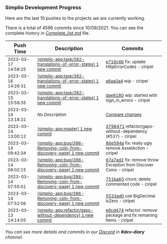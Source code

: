 
### Simplio Development Progress

Here are the last 10 pushes to the projects we are currently working.

There is a total of 4596 commits since 10/09/2021. You can see the complete history in
 [Complete_list.md](Complete_list.md) file.

| Push Time | Description | Commits |
| --- | --- | --- |
| <sub>2023-03-17 14:58:25</sub> | <sub>[[simplio-app:task/382\-translations\-of\-error\-states] 1 new commit](https://github.com/SimplioOfficial/simplio-app/commit/e716c6bd8f019061cf720619fd170069cc8a44e7)</sub> | <sub>[e716c6b](https://github.com/SimplioOfficial/simplio-app/commit/e716c6bd8f019061cf720619fd170069cc8a44e7) fix: update HttpErrorCodes - ciripel</sub> |
| <sub>2023-03-16 14:26:31</sub> | <sub>[[simplio-app:task/382\-translations\-of\-error\-states] 1 new commit](https://github.com/SimplioOfficial/simplio-app/commit/a8aa0a4039f60d72950770f339cb1d690ceeded1)</sub> | <sub>[a8aa0a4](https://github.com/SimplioOfficial/simplio-app/commit/a8aa0a4039f60d72950770f339cb1d690ceeded1) wip - ciripel</sub> |
| <sub>2023-03-15 15:58:35</sub> | <sub>[[simplio-app:task/382\-translations\-of\-error\-states] 1 new commit](https://github.com/SimplioOfficial/simplio-app/commit/dae8180366b979dd3e26c0217b50aa1439227817)</sub> | <sub>[dae8180](https://github.com/SimplioOfficial/simplio-app/commit/dae8180366b979dd3e26c0217b50aa1439227817) wip: started with sign_in_errors - ciripel</sub> |
| <sub>2023-03-14 13:18:31</sub> | <sub>_No Description_</sub> | <sub>[Compare changes](https://github.com/SimplioOfficial/simplio-app/compare/86e594a79603...189173131e31)</sub> |
| <sub>2023-03-14 13:00:12</sub> | <sub>[[simplio-app:master] 1 new commit](https://github.com/SimplioOfficial/simplio-app/commit/37984712aadac85ec20960efd5626460c000cb40)</sub> | <sub>[3798471](https://github.com/SimplioOfficial/simplio-app/commit/37984712aadac85ec20960efd5626460c000cb40) refactor/gaps-without-dependency (#537) - ciripel</sub> |
| <sub>2023-03-14 09:42:34</sub> | <sub>[[simplio-app:bug/386\-Removing\-coin\-from\-discovery\-page] 1 new commit](https://github.com/SimplioOfficial/simplio-app/commit/86e594a79603d214774b4de5fb99edf2408297d6)</sub> | <sub>[86e594a](https://github.com/SimplioOfficial/simplio-app/commit/86e594a79603d214774b4de5fb99edf2408297d6) fix: really ugly remove AssetAction - ciripel</sub> |
| <sub>2023-03-14 08:02:15</sub> | <sub>[[simplio-app:bug/386\-Removing\-coin\-from\-discovery\-page] 1 new commit](https://github.com/SimplioOfficial/simplio-app/commit/67a7ad2fbb8999e94ff4f8250fbe32ff58db8650)</sub> | <sub>[67a7ad2](https://github.com/SimplioOfficial/simplio-app/commit/67a7ad2fbb8999e94ff4f8250fbe32ff58db8650) fix: remove throw Exception from Discover Coins - ciripel</sub> |
| <sub>2023-03-14 07:55:01</sub> | <sub>[[simplio-app:bug/386\-Removing\-coin\-from\-discovery\-page] 1 new commit](https://github.com/SimplioOfficial/simplio-app/commit/751ba65e7a9c2445c941b176c8aefebb381da1a7)</sub> | <sub>[751ba65](https://github.com/SimplioOfficial/simplio-app/commit/751ba65e7a9c2445c941b176c8aefebb381da1a7) chore: delete commented code - ciripel</sub> |
| <sub>2023-03-14 07:52:06</sub> | <sub>[[simplio-app:bug/386\-Removing\-coin\-from\-discovery\-page] 1 new commit](https://github.com/SimplioOfficial/simplio-app/commit/5533ad08c1b069d13d559638adad32e8d0849c04)</sub> | <sub>[5533ad0](https://github.com/SimplioOfficial/simplio-app/commit/5533ad08c1b069d13d559638adad32e8d0849c04) use BigDecimal isZero - ciripel</sub> |
| <sub>2023-03-13 14:14:05</sub> | <sub>[[simplio-app:refactor/gaps\-without\-dependency] 1 new commit](https://github.com/SimplioOfficial/simplio-app/commit/e6cd474575d54fd6fd261817261e53c0f1f39251)</sub> | <sub>[e6cd474](https://github.com/SimplioOfficial/simplio-app/commit/e6cd474575d54fd6fd261817261e53c0f1f39251) refactor: remove package and fix remaining items - ciripel</sub> |

_You can see more details and commits in our [Discord](https://discord.gg/aKhjuwZmdP) in **#dev-diary** channel._
